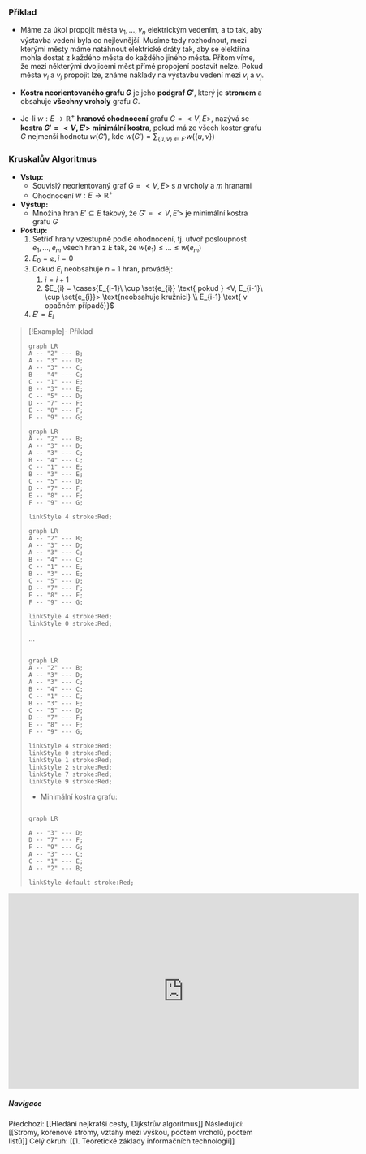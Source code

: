 ### Příklad
- Máme za úkol propojit města $v_{1}, ..., v_{n}$ elektrickým vedením, a to tak, aby výstavba vedení byla co nejlevnější. Musíme tedy rozhodnout, mezi kterými městy máme natáhnout elektrické dráty tak, aby se elektřina mohla dostat z každého města do každého jiného města. Přitom víme, že mezi některými dvojicemi měst přímé propojení postavit nelze. Pokud města $v_{i}$ a $v_{j}$ propojit lze, známe náklady na výstavbu vedení mezi $v_{i}$ a $v_{j}$.

- **Kostra neorientovaného grafu $G$** je jeho **podgraf $G'$**, který je **stromem** a obsahuje **všechny vrcholy** grafu $G$.
- Je-li $w: E \rightarrow \mathbb{R}^{+}$ **hranové ohodnocení** grafu $G = <V, E>$, nazývá se **kostra $G' = <V, E'>$ minimální kostra**, pokud má ze všech koster grafu $G$ nejmenší hodnotu $w(G')$, kde $w(G')= \sum_{\{u,v\} \in E'} w(\{u,v\})$

### Kruskalův Algoritmus
- **Vstup:**
	- Souvislý neorientovaný graf $G = <V, E>$ s $n$ vrcholy a $m$ hranami
	- Ohodnocení $w: E \rightarrow \mathbb{R}^{+}$
- **Výstup:**
	- Množina hran $E' \subseteq E$ takový, že $G' = <V, E'>$ je minimální kostra grafu $G$
- **Postup:**
	1. Setřiď hrany vzestupně podle ohodnocení, tj. utvoř posloupnost $e_{1}, ..., e_{m}$ všech hran z $E$ tak, že $w(e_{1}) \leq ... \leq w(e_{m})$
	2. $E_{0} = \varnothing, i = 0$
	3. Dokud $E_{i}$ neobsahuje $n-1$ hran, prováděj:
		1. $i = i + 1$
		2. $E_{i} = \cases{E_{i-1}\ \cup \set{e_{i}} \text{ pokud } <V, E_{i-1}\ \cup \set{e_{i}}> \text{neobsahuje kružnici} \\ E_{i-1} \text{ v opačném případě}}$ 
	4. $E' = E_{i}$

> [!Example]- Příklad
>```mermaid
>graph LR
>A -- "2" --- B;
>A -- "3" --- D;
>A -- "3" --- C;
>B -- "4" --- C;
>C -- "1" --- E;
>B -- "3" --- E;
>C -- "5" --- D;
>D -- "7" --- F;
>E -- "8" --- F;
>F -- "9" --- G;
>```
>
>```mermaid
>graph LR
>A -- "2" --- B;
>A -- "3" --- D;
>A -- "3" --- C;
>B -- "4" --- C;
>C -- "1" --- E;
>B -- "3" --- E;
>C -- "5" --- D;
>D -- "7" --- F;
>E -- "8" --- F;
>F -- "9" --- G;
>
>linkStyle 4 stroke:Red;
>```
>```mermaid
>graph LR
>A -- "2" --- B;
>A -- "3" --- D;
>A -- "3" --- C;
>B -- "4" --- C;
>C -- "1" --- E;
>B -- "3" --- E;
>C -- "5" --- D;
>D -- "7" --- F;
>E -- "8" --- F;
>F -- "9" --- G;
>
>linkStyle 4 stroke:Red;
>linkStyle 0 stroke:Red;
>```
>...
>```mermaid
>
>graph LR
>A -- "2" --- B;
>A -- "3" --- D;
>A -- "3" --- C;
>B -- "4" --- C;
>C -- "1" --- E;
>B -- "3" --- E;
>C -- "5" --- D;
>D -- "7" --- F;
>E -- "8" --- F;
>F -- "9" --- G;
>
>linkStyle 4 stroke:Red;
>linkStyle 0 stroke:Red;
>linkStyle 1 stroke:Red;
>linkStyle 2 stroke:Red;
>linkStyle 7 stroke:Red;
>linkStyle 9 stroke:Red;
>```
>- Minimální kostra grafu:
>```mermaid
>
>graph LR
>
>A -- "3" --- D;
>D -- "7" --- F;
>F -- "9" --- G;
>A -- "3" --- C;
>C -- "1" --- E;
>A -- "2" --- B;
>
>linkStyle default stroke:Red;
>```


<iframe width="690" height="385" src="https://www.youtube.com/embed/71UQH7Pr9kU?si=siVilj3MfpqRVJ2z" title="YouTube video player" frameborder="0" allow="accelerometer; autoplay; clipboard-write; encrypted-media; gyroscope; picture-in-picture; web-share" referrerpolicy="strict-origin-when-cross-origin" allowfullscreen></iframe>

##### Navigace
Předchozí:  [[Hledání nejkratší cesty, Dijkstrův algoritmus]]
Následující: [[Stromy, kořenové stromy, vztahy mezi výškou, počtem vrcholů, počtem listů]]
Celý okruh: [[1. Teoretické základy informačních technologií]]